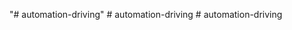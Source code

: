 "# automation-driving" 
#   a u t o m a t i o n - d r i v i n g  
 #   a u t o m a t i o n - d r i v i n g  
 